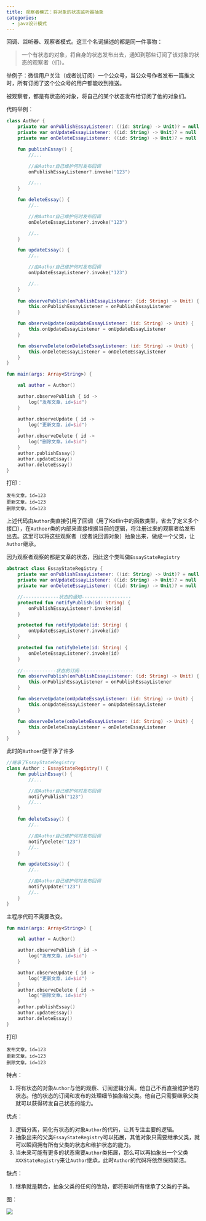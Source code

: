 ```yaml
---
title: 观察者模式：将对象的状态监听器抽象
categories:
  - java设计模式
---
```


回调、监听器、观察者模式。这三个名词描述的都是同一件事物：

>  一个有状态的对象，将自身的状态发布出去，通知到那些订阅了该对象的状态的观察者（们）。

举例子：微信用户关注（或者说订阅）一个公众号，当公众号作者发布一篇推文时，所有订阅了这个公众号的用户都能收到推送。



被观察者，都是有状态的对象，将自己的某个状态发布给订阅了他的对象们。



代码举例：

``` kotlin
class Author {
    private var onPublishEssayListener: ((id: String) -> Unit)? = null
    private var onUpdateEssayListener: ((id: String) -> Unit)? = null
    private var onDeleteEssayListener: ((id: String) -> Unit)? = null

    fun publishEssay() {
        //...

        //由Author自己维护何时发布回调
        onPublishEssayListener?.invoke("123")

        //...
    }

    fun deleteEssay() {
        //..

        //由Author自己维护何时发布回调
        onDeleteEssayListener?.invoke("123")

        //..
    }

    fun updateEssay() {
        //..

        //由Author自己维护何时发布回调
        onUpdateEssayListener?.invoke("123")

        //..
    }
    
    fun observePublish(onPublishEssayListener: (id: String) -> Unit) {
        this.onPublishEssayListener = onPublishEssayListener
    }

    fun observeUpdate(onUpdateEssayListener: (id: String) -> Unit) {
        this.onUpdateEssayListener = onUpdateEssayListener
    }

    fun observeDelete(onDeleteEssayListener: (id: String) -> Unit) {
        this.onDeleteEssayListener = onDeleteEssayListener
    }
}

fun main(args: Array<String>) {

    val author = Author()

    author.observePublish { id ->
        log("发布文章，id=$id")
    }

    author.observeUpdate { id ->
        log("更新文章，id=$id")
    }
    author.observeDelete { id ->
        log("删除文章。id=$id")
    }
    author.publishEssay()
    author.updateEssay()
    author.deleteEssay()
}
```

打印：

``` 
发布文章，id=123
更新文章，id=123
删除文章。id=123
```

上述代码由`Author`类直接引用了回调（用了Kotlin中的函数类型，省去了定义多个接口），在`Authoer`类的内部来直接根据当前的逻辑，将注册过来的观察者给发布出去。这里可以将这些观察者（或者说回调对象）抽象出来，做成一个父类，让`Author`继承。



因为观察者观察的都是文章的状态，因此这个类叫做`EssayStateRegistry`

``` kotlin
abstract class EssayStateRegistry {
    private var onPublishEssayListener: ((id: String) -> Unit)? = null
    private var onUpdateEssayListener: ((id: String) -> Unit)? = null
    private var onDeleteEssayListener: ((id: String) -> Unit)? = null

	//-------------状态的通知------------------
    protected fun notifyPublish(id: String) {
        onPublishEssayListener?.invoke(id)
    }

    protected fun notifyUpdate(id: String) {
        onUpdateEssayListener?.invoke(id)
    }

    protected fun notifyDelete(id: String) {
        onDeleteEssayListener?.invoke(id)
    }
	
    //------------状态的订阅--------------------
    fun observePublish(onPublishEssayListener: (id: String) -> Unit) {
        this.onPublishEssayListener = onPublishEssayListener
    }

    fun observeUpdate(onUpdateEssayListener: (id: String) -> Unit) {
        this.onUpdateEssayListener = onUpdateEssayListener
    }

    fun observeDelete(onDeleteEssayListener: (id: String) -> Unit) {
        this.onDeleteEssayListener = onDeleteEssayListener
    }
}
```

此时的`Authoer`便干净了许多

``` kotlin
//继承了EssayStateRegistry
class Author : EssayStateRegistry() {
    fun publishEssay() {
        //...

        //由Author自己维护何时发布回调
        notifyPublish("123")
        //...
    }

    fun deleteEssay() {
        //..

        //由Author自己维护何时发布回调
        notifyDelete("123")
        //..
    }

    fun updateEssay() {
        //..

        //由Author自己维护何时发布回调
        notifyUpdate("123")
        //..
    }
}
```

主程序代码不需要改变。

``` kotlin
fun main(args: Array<String>) {

    val author = Author()

    author.observePublish { id ->
        log("发布文章，id=$id")
    }

    author.observeUpdate { id ->
        log("更新文章，id=$id")
    }
    author.observeDelete { id ->
        log("删除文章。id=$id")
    }
    author.publishEssay()
    author.updateEssay()
    author.deleteEssay()
}
```

打印

```
发布文章，id=123
更新文章，id=123
删除文章。id=123
```



特点：

1. 将有状态的对象`Author`与他的观察、订阅逻辑分离。他自己不再直接维护他的状态。他的状态的订阅和发布的处理细节抽象给父类。他自己只需要继承父类就可以获得转发自己状态的能力。

优点：

1. 逻辑分离，简化有状态的对象`Author`的代码，让其专注主要的逻辑。
2. 抽象出来的父类`EssayStateRegistry`可以拓展，其他对象只需要继承父类，就可以瞬间拥有所有父类的状态和维护状态的能力。
3. 当未来可能有更多的状态需要`Author`类拓展，那么可以再抽象出一个父类`XXXStateRegistry`来让`Author`继承，此时`Author`的代码将依然保持简洁。

缺点：

1. 继承就是耦合，抽象父类的任何的改动，都将影响所有继承了父类的子类。



图：

![](https://upload-images.jianshu.io/upload_images/7177220-d534c096fb9f7b44.png?imageMogr2/auto-orient/strip%7CimageView2/2/w/1240)
                                                                                                                                                                                                                                                                                                                                                                                                                                                                                                                                                                                                                                                                                                                                                                                                                                                                                                                                                                                                                                                                                                                                                                                                                                                                                                                                                                                                                                                                                                                                                                                                                                                                                                                                                                                                                                                                                                                                                                                                                                                                                                                                                                                                                                                                                                                                                                                                                                                                                                                                                                                                                                                                                                                                                                                                                                                                                                                                                                                                                                                                                                                                                                                                                                                                                                                                                                                                                                                                                                                                                                                                                                                                                                                                                                                                                                                                                                                                                                                                                                                                                                                                                                                                                                                                                                                                                                                                                                                                                                                                                                                                                                                                                                                                                                                                                             